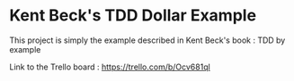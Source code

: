 # Kent Beck's TDD Dollar Example
This project is simply the example described in Kent Beck's book : TDD by example

Link to the Trello board : https://trello.com/b/Ocv681ql
